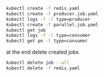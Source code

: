 ```sh
kubectl create -f redis.yaml
kubectl create -f producer.job.yaml
kubectl logs -f -l type=producer
kubectl create -f parallel.job.yaml
kubectl get job
kubectl logs -f -l type=consumer
kubectl get po -l type=consumer
```

at the end delete created jobs
```sh
kubectl delete job --all
kubectl delete -f redis.yaml
```

